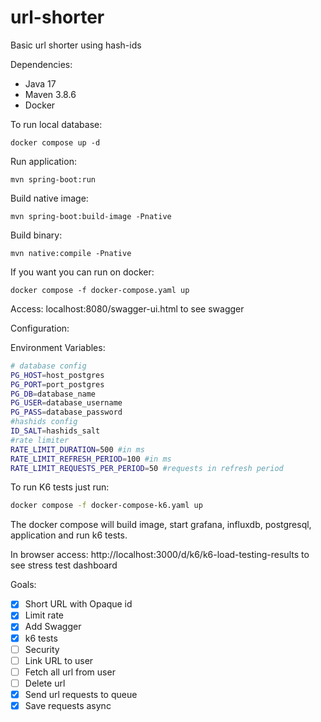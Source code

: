 # url-shorter

Basic url shorter using hash-ids

Dependencies:
 - Java 17
 - Maven 3.8.6
 - Docker


To run local database:

```shell
docker compose up -d
```

Run application:

```shell
mvn spring-boot:run
```

Build native image:

```shell
mvn spring-boot:build-image -Pnative
```

Build binary:

```shell
mvn native:compile -Pnative
```

If you want you can run on docker:

```shell
docker compose -f docker-compose.yaml up
```

Access: localhost:8080/swagger-ui.html to see swagger

Configuration:

Environment Variables:

```bash
# database config
PG_HOST=host_postgres
PG_PORT=port_postgres
PG_DB=database_name
PG_USER=database_username
PG_PASS=database_password
#hashids config
ID_SALT=hashids_salt
#rate limiter
RATE_LIMIT_DURATION=500 #in ms
RATE_LIMIT_REFRESH_PERIOD=100 #in ms
RATE_LIMIT_REQUESTS_PER_PERIOD=50 #requests in refresh period
```

To run K6 tests just run:

```bash
docker compose -f docker-compose-k6.yaml up
```

The docker compose will build image, start grafana, influxdb, postgresql, application and run k6 tests.

In browser access: http://localhost:3000/d/k6/k6-load-testing-results to see stress test dashboard

Goals:

- [X] Short URL with Opaque id
- [X] Limit rate
- [X] Add Swagger
- [X] k6 tests
- [ ] Security
- [ ] Link URL to user
- [ ] Fetch all url from user
- [ ] Delete url
- [X] Send url requests to queue
- [X] Save requests async